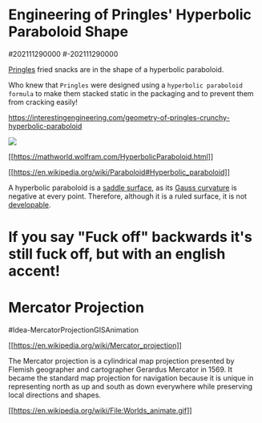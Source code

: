 # Engineering of Pringles' Hyperbolic Paraboloid Shape
#202111290000
#-202111290000


[Pringles](https://en.wikipedia.org/wiki/Pringles "Pringles") fried snacks are in the shape of a hyperbolic paraboloid.

Who knew that `Pringles` were designed using a `hyperbolic paraboloid formula` to make them stacked static in the packaging and to prevent them from cracking easily!

<https://interestingengineering.com/geometry-of-pringles-crunchy-hyperbolic-paraboloid>

![](https://external-content.duckduckgo.com/iu/?u=http%3A%2F%2F38.media.tumblr.com%2Ftumblr_ljht1xP7Zk1qfg7o3o1_400.png&f=1&nofb=1)

[[https://mathworld.wolfram.com/HyperbolicParaboloid.html]]

[[https://en.wikipedia.org/wiki/Paraboloid#Hyperbolic_paraboloid]]

A hyperbolic paraboloid is a [saddle surface](https://en.wikipedia.org/wiki/Saddle_surface "Saddle surface"), as its [Gauss curvature](https://en.wikipedia.org/wiki/Gauss_curvature "Gauss curvature") is negative at every point. Therefore, although it is a ruled surface, it is not [developable](https://en.wikipedia.org/wiki/Developable_surface "Developable surface").

# If you say "Fuck off" backwards it's still fuck off, but with an english accent!




# Mercator Projection
#Idea-MercatorProjectionGISAnimation

[[https://en.wikipedia.org/wiki/Mercator_projection]]

The Mercator projection is a cylindrical map projection presented by Flemish geographer and cartographer Gerardus Mercator in 1569. It became the standard map projection for navigation because it is unique in representing north as up and south as down everywhere while preserving local directions and shapes.


[[https://en.wikipedia.org/wiki/File:Worlds_animate.gif]]
